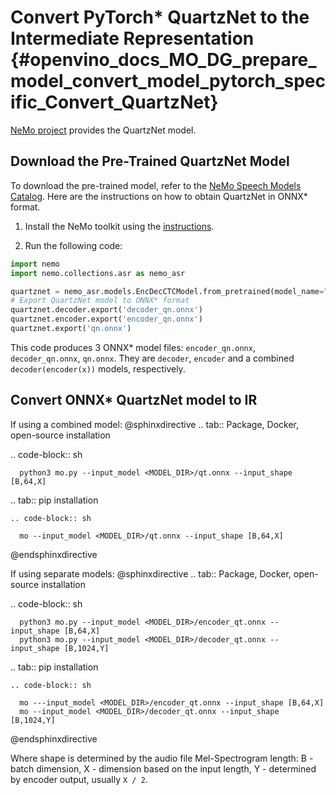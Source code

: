 # Convert PyTorch* QuartzNet to the Intermediate Representation {#openvino_docs_MO_DG_prepare_model_convert_model_pytorch_specific_Convert_QuartzNet}

[NeMo project](https://github.com/NVIDIA/NeMo) provides the QuartzNet model.

## Download the Pre-Trained QuartzNet Model

To download the pre-trained model, refer to the [NeMo Speech Models Catalog](https://ngc.nvidia.com/catalog/models/nvidia:nemospeechmodels).
Here are the instructions on how to obtain QuartzNet in ONNX* format.

1. Install the NeMo toolkit using the [instructions](https://github.com/NVIDIA/NeMo/tree/main#installation).

2. Run the following code:

```python
import nemo
import nemo.collections.asr as nemo_asr

quartznet = nemo_asr.models.EncDecCTCModel.from_pretrained(model_name="QuartzNet15x5Base-En")
# Export QuartzNet model to ONNX* format
quartznet.decoder.export('decoder_qn.onnx')
quartznet.encoder.export('encoder_qn.onnx')
quartznet.export('qn.onnx')
```

This code produces 3 ONNX* model files: `encoder_qn.onnx`, `decoder_qn.onnx`, `qn.onnx`.
They are `decoder`, `encoder` and a combined `decoder(encoder(x))` models, respectively.

## Convert ONNX* QuartzNet model to IR

If using a combined model:
@sphinxdirective
.. tab:: Package, Docker, open-source installation

   .. code-block:: sh

      python3 mo.py --input_model <MODEL_DIR>/qt.onnx --input_shape [B,64,X]

.. tab:: pip installation

    .. code-block:: sh

      mo --input_model <MODEL_DIR>/qt.onnx --input_shape [B,64,X]

@endsphinxdirective

If using separate models:
@sphinxdirective
.. tab:: Package, Docker, open-source installation

   .. code-block:: sh

      python3 mo.py --input_model <MODEL_DIR>/encoder_qt.onnx --input_shape [B,64,X]
      python3 mo.py --input_model <MODEL_DIR>/decoder_qt.onnx --input_shape [B,1024,Y]

.. tab:: pip installation

    .. code-block:: sh

      mo ---input_model <MODEL_DIR>/encoder_qt.onnx --input_shape [B,64,X]
      mo --input_model <MODEL_DIR>/decoder_qt.onnx --input_shape [B,1024,Y]

@endsphinxdirective

Where shape is determined by the audio file Mel-Spectrogram length: B - batch dimension, X - dimension based on the input length, Y - determined by encoder output, usually `X / 2`.
